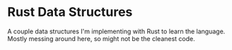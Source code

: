 # Rust Data Structures

A couple data structures I'm implementing with Rust to learn the language.
Mostly messing around here, so might not be the cleanest code.